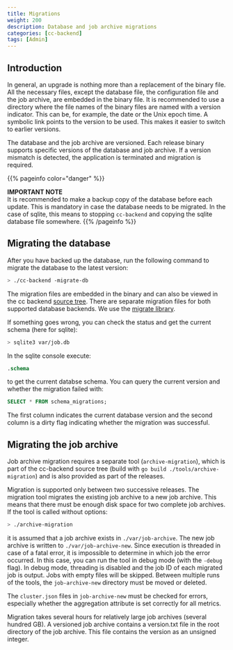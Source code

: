 ```yaml
---
title: Migrations
weight: 200
description: Database and job archive migrations
categories: [cc-backend]
tags: [Admin]
---
```


## Introduction

In general, an upgrade is nothing more than a replacement of the binary file.
All the necessary files, except the database file, the configuration file and
the job archive, are embedded in the binary file. It is recommended to use a
directory where the file names of the binary files are named with a version
indicator. This can be, for example, the date or the Unix epoch time. A symbolic
link points to the version to be used. This makes it easier to switch to earlier
versions.

The database and the job archive are versioned. Each release binary supports
specific versions of the database and job archive. If a version mismatch is
detected, the application is terminated and migration is required.

{{% pageinfo color="danger" %}}

**IMPORTANT NOTE**</br>
It is recommended to make a backup copy of the database before each update. This
is mandatory in case the database needs to be migrated. In the case of sqlite,
this means to stopping `cc-backend` and copying the sqlite database file
somewhere.
{{% /pageinfo %}}

## Migrating the database

After you have backed up the database, run the following command to migrate the
database to the latest version:

```sh
> ./cc-backend -migrate-db
```

The migration files are embedded in the binary and can also be viewed in the cc
backend [source tree](https://github.com/ClusterCockpit/cc-backend/tree/master/internal/repository/migrations).
There are separate migration files for both supported
database backends.
We use the [migrate library](https://github.com/golang-migrate/migrate).

If something goes wrong, you can check the status and get the current schema
(here for sqlite):

```sh
> sqlite3 var/job.db
```

In the sqlite console execute:

```sql
.schema
```

to get the current databse schema.
You can query the current version and whether the migration failed with:

```sql
SELECT * FROM schema_migrations;
```

The first column indicates the current database version and the second column is
a dirty flag indicating whether the migration was successful.

## Migrating the job archive

Job archive migration requires a separate tool (`archive-migration`), which is
part of the cc-backend source tree (build with `go build ./tools/archive-migration`)
and is also provided as part of the releases.

Migration is supported only between two successive releases. The migration tool
migrates the existing job archive to a new job archive. This means that there
must be enough disk space for two complete job archives. If the tool is called
without options:

```sh
> ./archive-migration
```

it is assumed that a job archive exists in `./var/job-archive`. The new job
archive is written to `./var/job-archive-new`. Since execution is threaded in case
of a fatal error, it is impossible to determine in which job the error occurred.
In this case, you can run the tool in debug mode (with the `-debug` flag). In
debug mode, threading is disabled and the job ID of each migrated job is output.
Jobs with empty files will be skipped. Between multiple runs of the tools, the
`job-archive-new` directory must be moved or deleted.

The `cluster.json` files in `job-archive-new` must be checked for errors, especially
whether the aggregation attribute is set correctly for all metrics.

Migration takes several hours for relatively large job archives (several hundred
GB). A versioned job archive contains a version.txt file in the root directory
of the job archive. This file contains the version as an unsigned integer.
